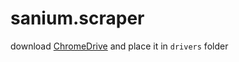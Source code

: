 # sanium.scraper

download [ChromeDrive](https://sites.google.com/a/chromium.org/chromedriver/home) and place it in `drivers` folder